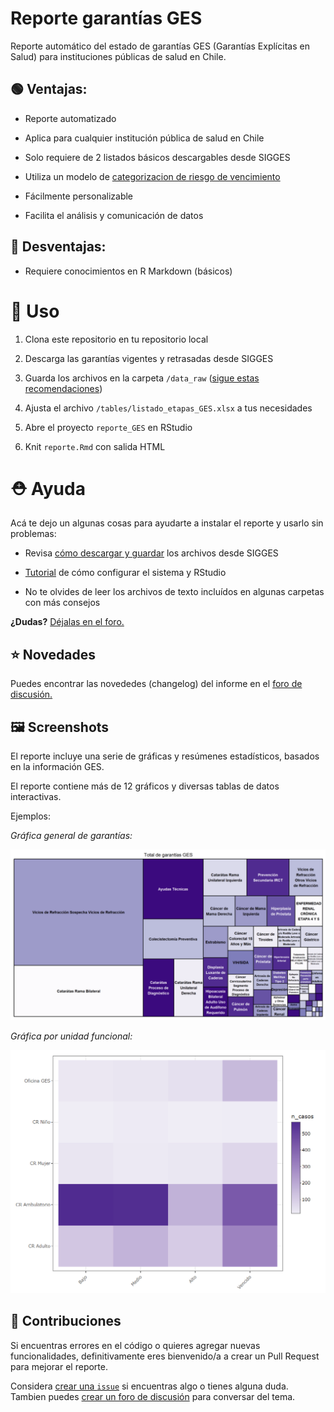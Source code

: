 # Reporte garantías GES

Reporte automático del estado de garantías GES (Garantías Explícitas en Salud) para instituciones públicas de salud en Chile.

## :green_circle: Ventajas:

-   Reporte automatizado

-   Aplica para cualquier institución pública de salud en Chile

-   Solo requiere de 2 listados básicos descargables desde SIGGES

-   Utiliza un modelo de [categorizacion de riesgo de vencimiento](http://opensaludlab.blogspot.com/2016/12/aplicacion-de-metodologia-lean-en-la.html)

-   Fácilmente personalizable

-   Facilita el análisis y comunicación de datos

## :red_circle: Desventajas:

-   Requiere conocimientos en R Markdown (básicos)  

# :construction_worker: Uso

1.  Clona este repositorio en tu repositorio local

2.  Descarga las garantías vigentes y retrasadas desde SIGGES

3.  Guarda los archivos en la carpeta `/data_raw` ([sigue estas recomendaciones](https://github.com/paulovillarroel/reporte_GES/blob/main/data_raw/Notes.txt))

4.  Ajusta el archivo `/tables/listado_etapas_GES.xlsx` a tus necesidades

5.  Abre el proyecto `reporte_GES` en RStudio

6.  Knit `reporte.Rmd` con salida HTML

# :rescue_worker_helmet: Ayuda

Acá te dejo un algunas cosas para ayudarte a instalar el reporte y usarlo sin problemas:

-   Revisa [cómo descargar y guardar](https://github.com/paulovillarroel/reporte_GES/blob/main/Ayuda_descarga_sigges.pdf) los archivos desde SIGGES

-   [Tutorial](https://youtu.be/PjxncEXWgHU) de cómo configurar el sistema y RStudio

-   No te olvides de leer los archivos de texto incluídos en algunas carpetas con más consejos

**¿Dudas?** [Déjalas en el foro.](https://github.com/paulovillarroel/reporte_GES/discussions)

## :star: Novedades

Puedes encontrar las novededes (changelog) del informe en el [foro de discusión.](https://github.com/paulovillarroel/reporte_GES/discussions/3)

## :framed_picture: Screenshots

El reporte incluye una serie de gráficas y resúmenes estadísticos, basados en la información GES.

El reporte contiene más de 12 gráficos y diversas tablas de datos interactivas.

Ejemplos:

*Gráfica general de garantías:*

![](images/image1.png "Gráfica general de garantías")

*Gráfica por unidad funcional:*

![](images/image2.png "Garantías por unidad funcional")

## 

## :raising_hand: Contribuciones

Si encuentras errores en el código o quieres agregar nuevas funcionalidades, definitivamente eres bienvenido/a a crear un Pull Request para mejorar el reporte.

Considera [crear una `issue`](https://github.com/paulovillarroel/reporte_GES/issues) si encuentras algo o tienes alguna duda.
Tambien puedes [crear un foro de discusión](https://github.com/paulovillarroel/reporte_GES/discussions) para conversar del tema.

